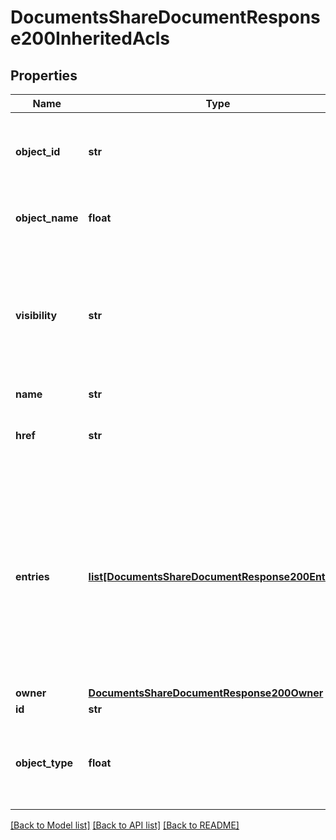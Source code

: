 # DocumentsShareDocumentResponse200InheritedAcls

## Properties
Name | Type | Description | Notes
------------ | ------------- | ------------- | -------------
**object_id** | **str** | The ID of the parent folder that contributes access rights | [optional] 
**object_name** | **float** | The name of the parent object | [optional] 
**visibility** | **str** | A description string indicating whether the folder is       public or private. Currently always private | [optional] 
**name** | **str** | Not used | [optional] 
**href** | **str** | A URL referencing the API to get this structure | [optional] 
**entries** | [**list[DocumentsShareDocumentResponse200Entries]**](DocumentsShareDocumentResponse200Entries.md) | The current share entries for the parent folder. Each share      entry indicates an entity that the folder and contained objects are shared with and the permissions granted      to the entity | [optional] 
**owner** | [**DocumentsShareDocumentResponse200Owner**](DocumentsShareDocumentResponse200Owner.md) |  | [optional] 
**id** | **str** | Not used | [optional] 
**object_type** | **float** | Set to the value 4, indicating the the objectId       identifies a folder | [optional] 

[[Back to Model list]](../README.md#documentation-for-models) [[Back to API list]](../README.md#documentation-for-api-endpoints) [[Back to README]](../README.md)


